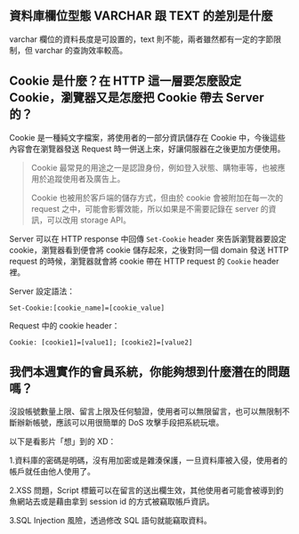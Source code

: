 ## 資料庫欄位型態 VARCHAR 跟 TEXT 的差別是什麼

varchar 欄位的資料長度是可設置的，text 則不能，兩者雖然都有一定的字節限制，但 varchar 的查詢效率較高。

## Cookie 是什麼？在 HTTP 這一層要怎麼設定 Cookie，瀏覽器又是怎麼把 Cookie 帶去 Server 的？

Cookie 是一種純文字檔案，將使用者的一部分資訊儲存在 Cookie 中，今後這些內容會在瀏覽器發送 Request 時一併送上來，好讓伺服器在之後更加方便使用。

> Cookie 最常見的用途之一是認證身份，例如登入狀態、購物車等，也被應用於追蹤使用者及廣告上。
>
> Cookie 也被用於客戶端的儲存方式，但由於 cookie 會被附加在每一次的 request 之中，可能會影響效能，所以如果是不需要記錄在 server 的資訊，可以改用 storage API。

Server 可以在 HTTP response 中回傳 `Set-Cookie` header 來告訴瀏覽器要設定 cookie，瀏覽器看到便會將 cookie 儲存起來，之後對同一個 domain 發送 HTTP request 的時候，瀏覽器就會將 cookie 帶在 HTTP request 的 `Cookie` header 裡。

Server 設定語法：

`Set-Cookie:[cookie_name]=[cookie_value]`

Request 中的 cookie header：

``Cookie: [cookie1]=[value1]; [cookie2]=[value2]``


## 我們本週實作的會員系統，你能夠想到什麼潛在的問題嗎？

沒設帳號數量上限、留言上限及任何驗證，使用者可以無限留言，也可以無限制不斷辦新帳號，應該可以用很簡單的 DoS 攻擊手段把系統玩壞。

以下是看影片「想」到的 XD：

1.資料庫的密碼是明碼，沒有用加密或是雜湊保護，一旦資料庫被入侵，使用者的帳戶就任由他人使用了。

2.XSS 問題，Script 標籤可以在留言的送出欄生效，其他使用者可能會被導到釣魚網站去或是藉由拿到 session id 的方式被竊取帳戶資訊。

3.SQL Injection 風險，透過修改 SQL 語句就能竊取資料。